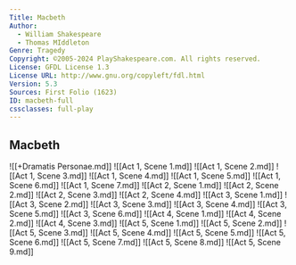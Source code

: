 ```yaml
---
Title: Macbeth
Author: 
  - William Shakespeare
  - Thomas MIddleton
Genre: Tragedy
Copyright: ©2005-2024 PlayShakespeare.com. All rights reserved.
License: GFDL License 1.3
License URL: http://www.gnu.org/copyleft/fdl.html
Version: 5.3
Sources: First Folio (1623)
ID: macbeth-full
cssclasses: full-play
---
```


## Macbeth

![[+Dramatis Personae.md]]
![[Act 1, Scene 1.md]]
![[Act 1, Scene 2.md]]
![[Act 1, Scene 3.md]]
![[Act 1, Scene 4.md]]
![[Act 1, Scene 5.md]]
![[Act 1, Scene 6.md]]
![[Act 1, Scene 7.md]]
![[Act 2, Scene 1.md]]
![[Act 2, Scene 2.md]]
![[Act 2, Scene 3.md]]
![[Act 2, Scene 4.md]]
![[Act 3, Scene 1.md]]
![[Act 3, Scene 2.md]]
![[Act 3, Scene 3.md]]
![[Act 3, Scene 4.md]]
![[Act 3, Scene 5.md]]
![[Act 3, Scene 6.md]]
![[Act 4, Scene 1.md]]
![[Act 4, Scene 2.md]]
![[Act 4, Scene 3.md]]
![[Act 5, Scene 1.md]]
![[Act 5, Scene 2.md]]
![[Act 5, Scene 3.md]]
![[Act 5, Scene 4.md]]
![[Act 5, Scene 5.md]]
![[Act 5, Scene 6.md]]
![[Act 5, Scene 7.md]]
![[Act 5, Scene 8.md]]
![[Act 5, Scene 9.md]]

